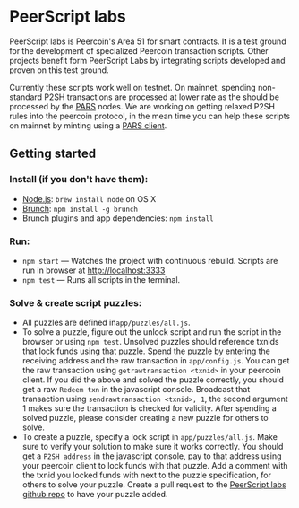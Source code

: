 # PeerScript labs

PeerScript labs is Peercoin's Area 51 for smart contracts. It is a test ground for the development of specialized Peercoin transaction scripts.
Other projects benefit form PeerScript Labs by integrating scripts developed and proven on this test ground.

Currently these scripts work well on testnet. On mainnet, spending non-standard P2SH transactions are processed at lower rate as the should be processed by the [PARS](https://www.peercointalk.org/index.php?topic=4684.0) nodes.
We are working on getting relaxed P2SH rules into the peercoin protocol, in the mean time you can help these scripts on mainnet by minting using a [PARS client](https://github.com/hrobeers/peercoin-advanced-relay).


## Getting started

### Install (if you don't have them):
* [Node.js](http://nodejs.org): `brew install node` on OS X
* [Brunch](http://brunch.io): `npm install -g brunch`
* Brunch plugins and app dependencies: `npm install`

### Run:
* `npm start` — Watches the project with continuous rebuild. Scripts are run in browser at [http://localhost:3333](http://localhost:3333)
* `npm test` — Runs all scripts in the terminal.

### Solve & create script puzzles:
* All puzzles are defined in`app/puzzles/all.js`.
* To solve a puzzle, figure out the unlock script and run the script in the browser or using `npm test`.
  Unsolved puzzles should reference txnids that lock funds using that puzzle.
  Spend the puzzle by entering the receiving address and the raw transaction in `app/config.js`.
  You can get the raw transaction using `getrawtransaction <txnid>` in your peercoin client.
  If you did the above and solved the puzzle correctly, you should get a raw `Redeem txn` in the javascript console.
  Broadcast that transaction using `sendrawtransaction <txnid>, 1`, the second argument 1 makes sure the transaction is checked for validity.
  After spending a solved puzzle, please consider creating a new puzzle for others to solve.
* To create a puzzle, specify a lock script in `app/puzzles/all.js`.
  Make sure to verify your solution to make sure it works correctly.
  You should get a `P2SH address` in the javascript console, pay to that address using your peercoin client to lock funds with that puzzle.
  Add a comment with the txnid you locked funds with next to the puzzle specification, for others to solve your puzzle.
  Create a pull request to the [PeerScript labs github repo](https://github.com/hrobeers/peerscript-labs) to have your puzzle added.
